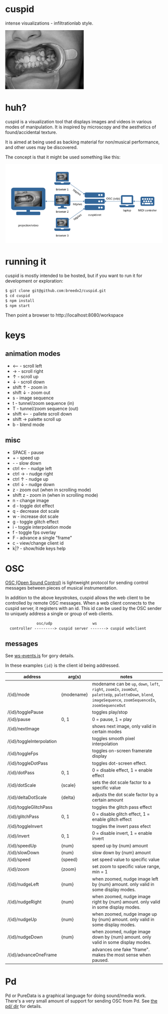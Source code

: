 # cuspid

intense visualizations - infiltrationlab style.

![alt text](https://raw.githubusercontent.com/breedx2/cuspid/master/static/cuspid.jpg "cuspid")

# huh?

cuspid is a visualization tool that displays images and videos in various modes of manipulation.  It is inspired by microscopy and the aesthetics of found/accidental texture.

It is aimed at being used as backing material for non/musical performance, and other uses may be discovered.

The concept is that it might be used something like this:

![diagram](https://github.com/breedx2/cuspid/raw/master/docs/cuspid_topology.png)

# running it

cuspid is mostly intended to be hosted, but if you want to run it for development or exploration:

```
$ git clone git@github.com:breedx2/cuspid.git
$ cd cuspid
$ npm install
$ npm start
```

Then point a browser to http://localhost:8080/workspace

# keys

## animation modes
* ⟵ - scroll left
* → - scroll right
* ↑ - scroll up
* ↓ - scroll down
* shift ↑ - zoom in
* shift ↓ - zoom out
* s - image sequence
* t - tunnel/zoom sequence (in)
* T - tunnel/zoom sequence (out)
* shift ⟵ - pallete scroll down
* shift →  palette scroll up
* b - blend mode

## misc
* SPACE - pause
* \+ - speed up
* \- - slow down
* ctrl ⟵ - nudge left
* ctrl → - nudge right
* ctrl ↑ - nudge up
* ctrl ↓ - nudge down
* z - zoom out (when in scrolling mode)
* shift z - zoom in (when in scrolling mode)
* n - change image
* d - toggle dot effect
* q - decrease dot scale
* w - increase dot scale
* g - toggle glitch effect
* i - toggle interpolation mode
* f - toggle fps overlay
* F - advance a single "frame"
* c - view/change client id
* k|? - show/hide keys help

# OSC

[OSC (Open Sound Control)](http://opensoundcontrol.org/) is lightweight protocol for sending control messages between pieces of musical instrumentation.

In addition to the above keystrokes, cuspid allows the web client to be controlled by remote OSC messages.  When a web client connects to the cuspid server, it registers with an id.  This id can be used by the OSC sender to uniquely address a single or group of web clients.

```
              osc/udp                  ws
  controller ---------> cuspid server -------> cuspid webclient
```

## messages

See [ws-events.js](../master/src/ws-events.js) for gory details.

In these examples `{id}` is the client id being addressed.

| address                   | arg(s)       | notes        |
| ------------------------- |--------------| -------------|
| /{id}/mode                | {modename}   | modename can be `up`, `down`, `left`, `right`, `zoomIn`, `zoomOut`, `paletteUp`, `paletteDown`, `blend`, `imageSequence`, `zoomSequenceIn`, `zoomSequenceOut`
| /{id}/togglePause         |              | toggles play/stop
| /{id}/pause               | 0, 1         | 0 = pause, 1 = play             
| /{id}/nextImage           |              | shows next image, only valid in certain modes
| /{id}/toggleInterpolation |              | toggles smooth pixel interpolation
| /{id}/toggleFps           |              | toggles on-screen framerate display
| /{id}/toggleDotPass       |              | toggles dot-screen effect.  
| /{id}/dotPass             | 0, 1         | 0 = disable effect, 1 = enable effect
| /{id}/dotScale            | {scale}      | sets the dot scale factor to a specific value
| /{id}/deltaDotScale       | {delta}      | adjusts the dot scale factor by a certain amount
| /{id}/toggleGlitchPass    |              | toggles the glitch pass effect
| /{id}/glitchPass          | 0, 1         | 0 = disable glitch effect, 1 = enable glitch effect
| /{id}/toggleInvert        |              | toggles the invert pass efect
| /{id}/invert              | 0, 1         | 0 = disable invert, 1 = enable invert
| /{id}/speedUp             | {num}        | speed up by {num} amount
| /{id}/slowDown            | {num}        | slow down by  {num} amount
| /{id}/speed               | {speed}      | set speed value to specific value
| /{id}/zoom                | {zoom}       | set zoom to specific value range, min = 1
| /{id}/nudgeLeft           | {num}        | when zoomed, nudge image left by {num} amount.  only valid in some display modes.
| /{id}/nudgeRight          | {num}        | when zoomed, nudge image right by {num} amount.  only valid in some display modes.
| /{id}/nudgeUp             | {num}        | when zoomed, nudge image up by {num} amount.  only valid in some display modes.
| /{id}/nudgeDown           | {num}        | when zoomed, nudge image down by {num} amount.  only valid in some display modes.
| /{id}/advanceOneFrame     |              | advances one fake "frame". makes the most sense when paused.

# Pd

Pd or PureData is a graphical language for doing sound/media work.  There's a very small amount of support for sending OSC from Pd.  See [the pd/ dir](../master/pd) for details.
